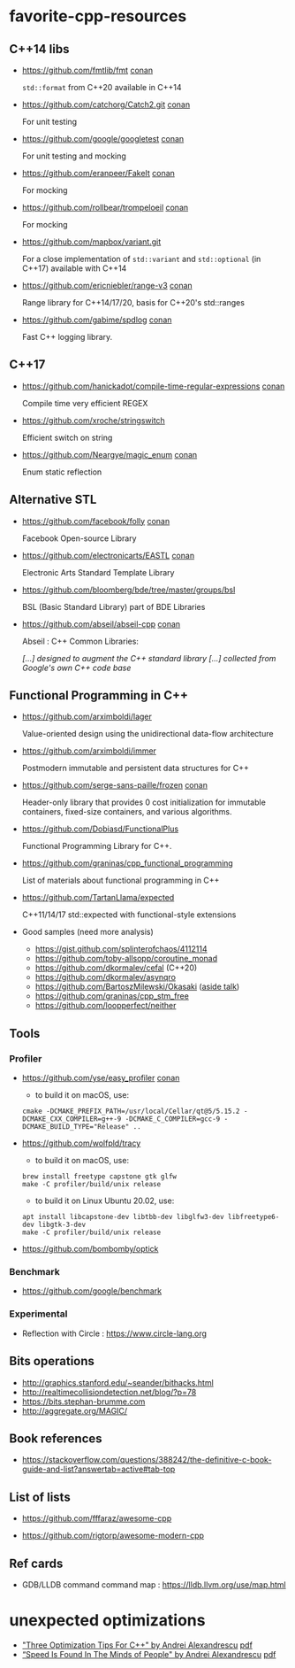 # favorite-cpp-resources

## C++14 libs
* https://github.com/fmtlib/fmt [conan](https://conan.io/center/fmt)

  `std::format` from C++20 available in C++14
    
* https://github.com/catchorg/Catch2.git [conan](https://conan.io/center/catch2)

  For unit testing
  
* https://github.com/google/googletest [conan](https://conan.io/center/gtest)

  For unit testing and mocking
  
* https://github.com/eranpeer/FakeIt [conan](https://conan.io/center/fakeit)

  For mocking
  
* https://github.com/rollbear/trompeloeil [conan](https://conan.io/center/trompeloeil)

  For mocking
 
* https://github.com/mapbox/variant.git

  For a close implementation of `std::variant` and `std::optional` (in C++17) available with C++14
  
* https://github.com/ericniebler/range-v3 [conan](https://conan.io/center/range-v3)

  Range library for C++14/17/20, basis for C++20's std::ranges
  
* https://github.com/gabime/spdlog [conan](https://conan.io/center/spdlog)

  Fast C++ logging library.
  
## C++17

* https://github.com/hanickadot/compile-time-regular-expressions [conan](https://conan.io/center/ctre)

  Compile time very efficient REGEX
  
* https://github.com/xroche/stringswitch

  Efficient switch on string
  
* https://github.com/Neargye/magic_enum [conan](https://conan.io/center/magic_enum)

  Enum static reflection
  
## Alternative STL

* https://github.com/facebook/folly [conan](https://conan.io/center/folly)

  Facebook Open-source Library
  
* https://github.com/electronicarts/EASTL [conan](https://conan.io/center/eastl)

  Electronic Arts Standard Template Library
  
* https://github.com/bloomberg/bde/tree/master/groups/bsl

  BSL (Basic Standard Library) part of BDE Libraries
  
* https://github.com/abseil/abseil-cpp [conan](https://conan.io/center/abseil)

  Abseil : C++ Common Libraries: 
  
  *[...] designed to augment the C++ standard library [...] collected from Google's own C++ code base*
  
## Functional Programming in C++

* https://github.com/arximboldi/lager
  
  Value-oriented design using the unidirectional data-flow architecture

* https://github.com/arximboldi/immer
  
  Postmodern immutable and persistent data structures for C++
  
* https://github.com/serge-sans-paille/frozen [conan](https://conan.io/center/frozen)

  Header-only library that provides 0 cost initialization for immutable containers, fixed-size containers, and various algorithms.
  
* https://github.com/Dobiasd/FunctionalPlus

  Functional Programming Library for C++.

* https://github.com/graninas/cpp_functional_programming

  List of materials about functional programming in C++
  
* https://github.com/TartanLlama/expected

  C++11/14/17 std::expected with functional-style extensions

* Good samples (need more analysis)
  * https://gist.github.com/splinterofchaos/4112114
  * https://github.com/toby-allsopp/coroutine_monad
  * https://github.com/dkormalev/cefal (C++20)
  * https://github.com/dkormalev/asynqro
  * https://github.com/BartoszMilewski/Okasaki ([aside talk](https://github.com/BartoszMilewski/Okasaki/raw/872408f10d0c3de0e0ab66140afdd10fe5cf0b23/Functional%20Data%20Structures.key))
  * https://github.com/graninas/cpp_stm_free
  * https://github.com/loopperfect/neither

## Tools

### Profiler

* https://github.com/yse/easy_profiler [conan](https://conan.io/center/easy_profiler)
  * to build it on macOS, use:
  ```
  cmake -DCMAKE_PREFIX_PATH=/usr/local/Cellar/qt@5/5.15.2 -DCMAKE_CXX_COMPILER=g++-9 -DCMAKE_C_COMPILER=gcc-9 -DCMAKE_BUILD_TYPE="Release" ..
  ```

* https://github.com/wolfpld/tracy
  * to build it on macOS, use:
  ```
  brew install freetype capstone gtk glfw
  make -C profiler/build/unix release
  ```
  * to build it on Linux Ubuntu 20.02, use:
  ```
  apt install libcapstone-dev libtbb-dev libglfw3-dev libfreetype6-dev libgtk-3-dev
  make -C profiler/build/unix release  
  ```

* https://github.com/bombomby/optick

### Benchmark

* https://github.com/google/benchmark

### Experimental

* Reflection with Circle : https://www.circle-lang.org

## Bits operations

 * http://graphics.stanford.edu/~seander/bithacks.html
 * http://realtimecollisiondetection.net/blog/?p=78
 * https://bits.stephan-brumme.com
 * http://aggregate.org/MAGIC/

## Book references

 * https://stackoverflow.com/questions/388242/the-definitive-c-book-guide-and-list?answertab=active#tab-top

## List of lists

 * https://github.com/fffaraz/awesome-cpp
 
 * https://github.com/rigtorp/awesome-modern-cpp
 
## Ref cards

* GDB/LLDB command command map : https://lldb.llvm.org/use/map.html

# unexpected optimizations

* ["Three Optimization Tips For C++" by Andrei Alexandrescu](https://archive.org/details/AndreiAlexandrescu-Three-Optimization-Tips) [pdf](https://ia801703.us.archive.org/3/items/AndreiAlexandrescu-Three-Optimization-Tips/Main-slides.pdf)
* [“Speed Is Found In The Minds of People" by Andrei Alexandrescu](https://youtu.be/FJJTYQYB1JQ) [pdf](https://github.com/CppCon/CppCon2019/blob/master/Presentations/speed_is_found_in_the_minds_of_people/speed_is_found_in_the_minds_of_people__andrei_alexandrescu__cppcon_2019.pdf)
